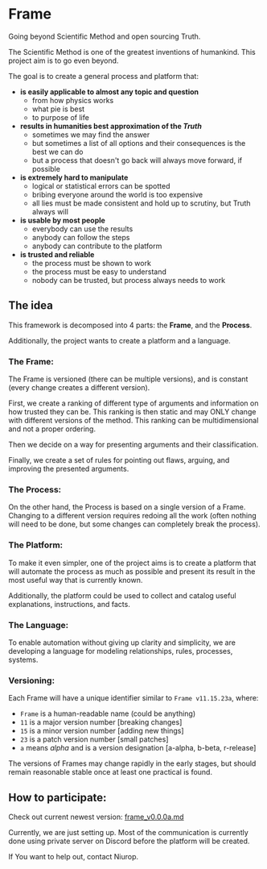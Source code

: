 # Frame

Going beyond Scientific Method and open sourcing Truth.

The Scientific Method is one of the greatest inventions of humankind.
This project aim is to go even beyond.

The goal is to create a general process and platform that:

- **is easily applicable to almost any topic and question**
  - from how physics works
  - what pie is best
  - to purpose of life
- **results in humanities best approximation of the _Truth_**
  - sometimes we may find the answer
  - but sometimes a list of all options and their consequences is the best we can do
  - but a process that doesn't go back will always move forward, if possible
- **is extremely hard to manipulate**
  - logical or statistical errors can be spotted
  - bribing everyone around the world is too expensive
  - all lies must be made consistent and hold up to scrutiny, but Truth always will
- **is usable by most people**
  - everybody can use the results
  - anybody can follow the steps
  - anybody can contribute to the platform
- **is trusted and reliable**
  - the process must be shown to work
  - the process must be easy to understand
  - nobody can be trusted, but process always needs to work

## The idea

This framework is decomposed into 4 parts: the **Frame**, and the **Process**.

Additionally, the project wants to create a platform and a language.

### The Frame:

The Frame is versioned (there can be multiple versions), and is constant (every change creates a different version).

First, we create a ranking of different type of arguments and information on how trusted they can be. This ranking is then static and may ONLY change with different versions of the method. This ranking can be multidimensional and not a proper ordering.

Then we decide on a way for presenting arguments and their classification.

Finally, we create a set of rules for pointing out flaws, arguing, and improving the presented arguments.

### The Process:

On the other hand, the Process is based on a single version of a Frame. Changing to a different version requires redoing all the work (often nothing will need to be done, but some changes can completely break the process).

### The Platform:

To make it even simpler, one of the project aims is to create a platform that will automate the process as much as possible and present its result in the most useful way that is currently known.

Additionally, the platform could be used to collect and catalog useful explanations, instructions, and facts.

### The Language:

To enable automation without giving up clarity and simplicity, we are developing a language for modeling relationships, rules, processes, systems.

### Versioning:

Each Frame will have a unique identifier similar to `Frame v11.15.23a`, where:
- `Frame` is a human-readable name (could be anything)
- `11` is a major version number [breaking changes]
- `15` is a minor version number [adding new things]
- `23` is a patch version number [small patches]
- `a` means _alpha_ and is a version designation [a-alpha, b-beta, r-release]

The versions of Frames may change rapidly in the early stages, but should remain reasonable stable once at least one practical is found.

## How to participate:

Check out current newest version: [frame_v0.0.0a.md](v0.0.0a/frame_v0.0.0a.md)

Currently, we are just setting up. Most of the communication is currently done using private server on Discord before the platform will be created.

If You want to help out, contact Niurop.